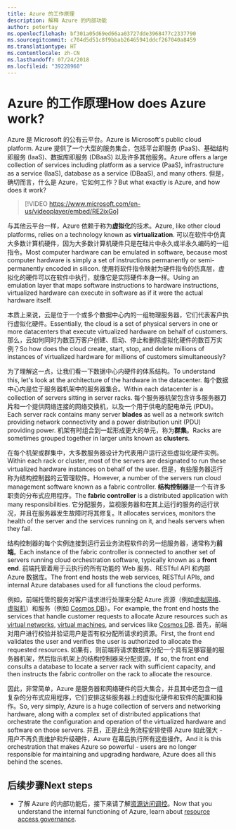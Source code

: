 ```yaml
---
title: Azure 的工作原理
description: 解释 Azure 的内部功能
author: petertay
ms.openlocfilehash: bf301a05d69ed66aa03727dde3968477c2337790
ms.sourcegitcommit: c704d5d51c8f9bbab26465941ddcf267040a8459
ms.translationtype: HT
ms.contentlocale: zh-CN
ms.lasthandoff: 07/24/2018
ms.locfileid: "39228960"
---
```

# <a name="how-does-azure-work"></a><span data-ttu-id="aed71-103">Azure 的工作原理</span><span class="sxs-lookup"><span data-stu-id="aed71-103">How does Azure work?</span></span>

<span data-ttu-id="aed71-104">Azure 是 Microsoft 的公有云平台。</span><span class="sxs-lookup"><span data-stu-id="aed71-104">Azure is Microsoft's public cloud platform.</span></span> <span data-ttu-id="aed71-105">Azure 提供了一个大型的服务集合，包括平台即服务 (PaaS)、基础结构即服务 (IaaS)、数据库即服务 (DBaaS) 以及许多其他服务。</span><span class="sxs-lookup"><span data-stu-id="aed71-105">Azure offers a large collection of services including platform as a service (PaaS), infrastructure as a service (IaaS), database as a service (DBaaS), and many others.</span></span> <span data-ttu-id="aed71-106">但是，确切而言，什么是 Azure，它如何工作？</span><span class="sxs-lookup"><span data-stu-id="aed71-106">But what exactly is Azure, and how does it work?</span></span>

> [!VIDEO https://www.microsoft.com/en-us/videoplayer/embed/RE2ixGo] 

<span data-ttu-id="aed71-107">与其他云平台一样，Azure 依赖于称为**虚拟化**的技术。</span><span class="sxs-lookup"><span data-stu-id="aed71-107">Azure, like other cloud platforms, relies on a technology known as **virtualization**.</span></span> <span data-ttu-id="aed71-108">可以在软件中仿真大多数计算机硬件，因为大多数计算机硬件只是在硅片中永久或半永久编码的一组指令。</span><span class="sxs-lookup"><span data-stu-id="aed71-108">Most computer hardware can be emulated in software, because most computer hardware is simply a set of instructions permanently or semi-permanently encoded in silicon.</span></span> <span data-ttu-id="aed71-109">使用将软件指令映射为硬件指令的仿真层，虚拟化的硬件可以在软件中执行，就像它是实际硬件本身一样。</span><span class="sxs-lookup"><span data-stu-id="aed71-109">Using an emulation layer that maps software instructions to hardware instructions, virtualized hardware can execute in software as if it were the actual hardware itself.</span></span>

<span data-ttu-id="aed71-110">本质上来说，云是位于一个或多个数据中心内的一组物理服务器，它们代表客户执行虚拟化硬件。</span><span class="sxs-lookup"><span data-stu-id="aed71-110">Essentially, the cloud is a set of physical servers in one or more datacenters that execute virtualized hardware on behalf of customers.</span></span> <span data-ttu-id="aed71-111">那么，云如何同时为数百万客户创建、启动、停止和删除虚拟化硬件的数百万实例？</span><span class="sxs-lookup"><span data-stu-id="aed71-111">So how does the cloud create, start, stop, and delete millions of instances of virtualized hardware for millions of customers simultaneously?</span></span>

<span data-ttu-id="aed71-112">为了理解这一点，让我们看一下数据中心内硬件的体系结构。</span><span class="sxs-lookup"><span data-stu-id="aed71-112">To understand this, let's look at the architecture of the hardware in the datacenter.</span></span>  <span data-ttu-id="aed71-113">每个数据中心内是位于服务器机架中的服务器集合。</span><span class="sxs-lookup"><span data-stu-id="aed71-113">Within each datacenter is a collection of servers sitting in server racks.</span></span> <span data-ttu-id="aed71-114">每个服务器机架包含许多服务器**刀片**和一个提供网络连接的网络交换机，以及一个用于供电的配电单元 (PDU)。</span><span class="sxs-lookup"><span data-stu-id="aed71-114">Each server rack contains many server **blades** as well as a network switch providing network connectivity and a power distribution unit (PDU) providing power.</span></span> <span data-ttu-id="aed71-115">机架有时组合到一起形成更大的单元，称为**群集**。</span><span class="sxs-lookup"><span data-stu-id="aed71-115">Racks are sometimes grouped together in larger units known as **clusters**.</span></span> 

<span data-ttu-id="aed71-116">在每个机架或群集中，大多数服务器设计为代表用户运行这些虚拟化硬件实例。</span><span class="sxs-lookup"><span data-stu-id="aed71-116">Within each rack or cluster, most of the servers are designated to run these virtualized hardware instances on behalf of the user.</span></span> <span data-ttu-id="aed71-117">但是，有些服务器运行称为结构控制器的云管理软件。</span><span class="sxs-lookup"><span data-stu-id="aed71-117">However, a number of the servers run cloud management software known as a fabric controller.</span></span> <span data-ttu-id="aed71-118">**结构控制器**是一个有许多职责的分布式应用程序。</span><span class="sxs-lookup"><span data-stu-id="aed71-118">The **fabric controller** is a distributed application with many responsibilities.</span></span> <span data-ttu-id="aed71-119">它分配服务，监视服务器和在其上运行的服务的运行状况，并且在服务器发生故障时将其修复。</span><span class="sxs-lookup"><span data-stu-id="aed71-119">It allocates services, monitors the health of the server and the services running on it, and heals servers when they fail.</span></span>

<span data-ttu-id="aed71-120">结构控制器的每个实例连接到运行云业务流程软件的另一组服务器，通常称为**前端**。</span><span class="sxs-lookup"><span data-stu-id="aed71-120">Each instance of the fabric controller is connected to another set of servers running cloud orchestration software, typically known as a **front end**.</span></span> <span data-ttu-id="aed71-121">前端托管着用于云执行的所有功能的 Web 服务、RESTful API 和内部 Azure 数据库。</span><span class="sxs-lookup"><span data-stu-id="aed71-121">The front end hosts the web services, RESTful APIs, and internal Azure databases used for all functions the cloud performs.</span></span> 

<span data-ttu-id="aed71-122">例如，前端托管的服务对客户请求进行处理来分配 Azure 资源（例如[虚拟网络][vnet]、[虚拟机][vms]）和服务（例如 [Cosmos DB][cosmosdb]）。</span><span class="sxs-lookup"><span data-stu-id="aed71-122">For example, the front end hosts the services that handle customer requests to allocate Azure resources such as [virtual networks][vnet], [virtual machines][vms], and services like [Cosmos DB][cosmosdb].</span></span> <span data-ttu-id="aed71-123">首先，前端对用户进行校验并验证用户是否有权分配所请求的资源。</span><span class="sxs-lookup"><span data-stu-id="aed71-123">First, the front end validates the user and verifies the user is authorized to allocate the requested resources.</span></span> <span data-ttu-id="aed71-124">如果有，则前端将请求数据库分配一个具有足够容量的服务器机架，然后指示机架上的结构控制器来分配资源。</span><span class="sxs-lookup"><span data-stu-id="aed71-124">If so, the front end consults a database to locate a server rack with sufficient capacity, and then instructs the fabric controller on the rack to allocate the resource.</span></span>

<span data-ttu-id="aed71-125">因此，非常简单，Azure 是服务器和网络硬件的巨大集合，并且其中还包含一组复杂的分布式应用程序，它们安排这些服务器上的虚拟化硬件和软件的配置和操作。</span><span class="sxs-lookup"><span data-stu-id="aed71-125">So, very simply, Azure is a huge collection of servers and networking hardware, along with a complex set of distributed applications that orchestrate the configuration and operation of the virtualized hardware and software on those servers.</span></span> <span data-ttu-id="aed71-126">并且，正是此业务流程安排使得 Azure 如此强大 - 用户不再负责维护和升级硬件，Azure 在幕后执行所有这些操作。</span><span class="sxs-lookup"><span data-stu-id="aed71-126">And it is this orchestration that makes Azure so powerful - users are no longer responsible for maintaining and upgrading hardware, Azure does all this behind the scenes.</span></span> 

## <a name="next-steps"></a><span data-ttu-id="aed71-127">后续步骤</span><span class="sxs-lookup"><span data-stu-id="aed71-127">Next steps</span></span>

* <span data-ttu-id="aed71-128">了解 Azure 的内部功能后，接下来请了解[资源访问调控](governance-explainer.md)。</span><span class="sxs-lookup"><span data-stu-id="aed71-128">Now that you understand the internal functioning of Azure, learn about [resource access governance](governance-explainer.md).</span></span> 

<!-- Links -->

[cosmosdb]: /azure/cosmos-db/introduction
[docs-add-users-to-aad]: /azure/active-directory/add-users-azure-active-directory?toc=/azure/architecture/cloud-adoption-guide/toc.json
[vms]: /azure/virtual-machines/
[vnet]: /azure/virtual-network/virtual-networks-overview
